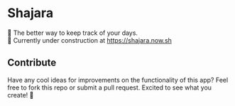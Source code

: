 # Shajara
📓 The better way to keep track of your days.<br />
🚀 Currently under construction at https://shajara.now.sh<br />


## Contribute
Have any cool ideas for improvements on the functionality of this app? Feel free to fork this repo or submit a pull request. Excited to see what you create! 🤩<br />